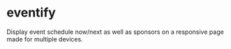 # eventify
Display event schedule now/next as well as sponsors on a responsive page made for multiple devices.
